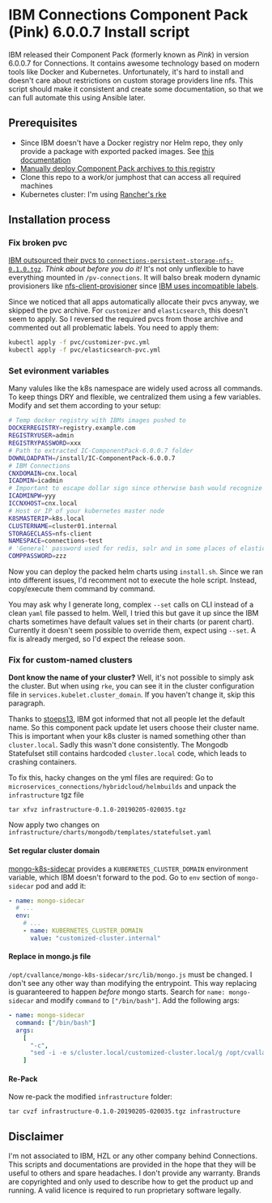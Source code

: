# IBM Connections Component Pack (Pink) 6.0.0.7 Install script

IBM released their Component Pack (formerly known as _Pink_) in version 6.0.0.7 for Connections. It contains awesome technology based on modern tools like Docker and Kubernetes. Unfortunately, it's hard to install and doesn't care about restrictions on custom storage providers line nfs. This script should make it consistent and create some documentation, so that we can full automate this using Ansible later.

## Prerequisites

- Since IBM doesn't have a Docker registry nor Helm repo, they only provide a package with exported packed images. See [this documentation](https://docs.docker.com/registry/deploying/)
- [Manually deploy Component Pack archives to this registry](https://www.ibm.com/support/knowledgecenter/en/SSYGQH_6.0.0/admin/install/cp_install_push_docker_images.html)
- Clone this repo to a work/or jumphost that can access all required machines
- Kubernetes cluster: I'm using [Rancher's rke](https://github.com/rancher/rke)

## Installation process

### Fix broken pvc

[IBM outsourced their pvcs to `connections-persistent-storage-nfs-0.1.0.tgz`](https://www.ibm.com/support/knowledgecenter/en/SSYGQH_6.0.0/admin/install/cp_install_push_docker_images.html). _Think about before you do it!_ It's not only unflexible to have everything mounted in `/pv-connections`. It will balso break modern dynamic provisioners like [nfs-client-provisioner](https://github.com/helm/charts/tree/master/stable/nfs-client-provisioner) since [IBM uses incompatible labels](https://github.com/helm/charts/issues/11707).

Since we noticed that all apps automatically allocate their pvcs anyway, we skipped the pvc archive. For `customizer` and `elasticsearch`, this doesn't seem to apply. So I reversed the required pvcs from those archive and commented out all problematic labels. You need to apply them:

```bash
kubectl apply -f pvc/customizer-pvc.yml
kubectl apply -f pvc/elasticsearch-pvc.yml
```

### Set evironment variables

Many valules like the k8s namespace are widely used across all commands. To keep things DRY and flexible, we centralized them using a few variables. Modify and set them according to your setup:

```bash
# Temp docker registry with IBMs images pushed to
DOCKERREGISTRY=registry.example.com
REGISTRYUSER=admin
REGISTRYPASSWORD=xxx
# Path to extracted IC-ComponentPack-6.0.0.7 folder
DOWNLOADPATH=/install/IC-ComponentPack-6.0.0.7
# IBM Connections
CNXDOMAIN=cnx.local
ICADMIN=icadmin
# Important to escape dollar sign since otherwise bash would recognize it as variable - Or use single ticks 'value'
ICADMINPW=yyy
ICCNXHOST=cnx.local
# Host or IP of your kubernetes master node
K8SMASTERIP=k8s.local
CLUSTERNAME=cluster01.internal
STORAGECLASS=nfs-client
NAMESPACE=connections-test
# 'General' password used for redis, solr and in some places of elasticsearch like ca password
COMPPASSWORD=zzz
```

Now you can deploy the packed helm charts using `install.sh`. Since we ran into different issues, I'd recomment not to execute the hole script. Instead, copy/execute them command by command.

You may ask why I generate long, complex `--set` calls on CLI instead of a clean `yaml` file passed to helm. Well, I tried this but gave it up since the IBM charts sometimes have default values set in their charts (or parent chart). Currently it doesn't seem possible to override them, expect using `--set`. A fix is already merged, so I'd expect the release soon.

### Fix for custom-named clusters

**Dont know the name of your cluster?** Well, it's not possible to simply ask the cluster. But when using `rke`, you can see it in the cluster configuration file in `services.kubelet.cluster_domain`. If you haven't change it, skip this paragraph.

Thanks to [stoeps13](https://github.com/stoeps13), IBM got informed that not all people let the default name. So this component pack update let users choose their cluster name. This is important when your k8s cluster is named something other than `cluster.local`. Sadly this wasn't done consistently. The Mongodb Statefulset still contains hardcoded `cluster.local` code, which leads to crashing containers.

To fix this, hacky changes on the yml files are required: Go to `microservices_connections/hybridcloud/helmbuilds` and unpack the `infrastructure` tgz file

    tar xfvz infrastructure-0.1.0-20190205-020035.tgz

Now apply two changes on `infrastructure/charts/mongodb/templates/statefulset.yaml`

#### Set regular cluster domain

[mongo-k8s-sidecar](https://github.com/cvallance/mongo-k8s-sidecar/) provides a `KUBERNETES_CLUSTER_DOMAIN` environment variable, which IBM doesn't forward to the pod. Go to `env` section of `mongo-sidecar` pod and add it:

```yaml
- name: mongo-sidecar
  # ...
  env:
    # ...
    - name: KUBERNETES_CLUSTER_DOMAIN
      value: "customized-cluster.internal"
```

#### Replace in mongo.js file

`/opt/cvallance/mongo-k8s-sidecar/src/lib/mongo.js` must be changed. I don't see any other way than modifying the entrypoint. This way replacing is guaranteered to happen _before_ mongo starts. Search for `name: mongo-sidecar` and modify `command` to `["/bin/bash"]`. Add the following args:

```yml
- name: mongo-sidecar
  command: ["/bin/bash"]
  args:
    [
      "-c",
      "sed -i -e s/cluster.local/customized-cluster.local/g /opt/cvallance/mongo-k8s-sidecar/src/lib/mongo.js; /opt/cvallance/mongo-k8s-sidecar/entrypoint.sh",
    ]
```

#### Re-Pack

Now re-pack the modified `infrastructure` folder:

    tar cvzf infrastructure-0.1.0-20190205-020035.tgz infrastructure

## Disclaimer

I'm not associated to IBM, HZL or any other company behind Connections. This scripts and documentations are provided in the hope that they will be useful to others and spare headaches. I don't provide any warranty. Brands are copyrighted and only used to describe how to get the product up and running. A valid licence is required to run proprietary software legally.

